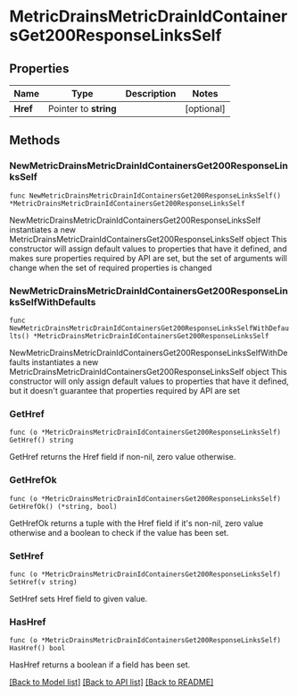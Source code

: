 # MetricDrainsMetricDrainIdContainersGet200ResponseLinksSelf

## Properties

Name | Type | Description | Notes
------------ | ------------- | ------------- | -------------
**Href** | Pointer to **string** |  | [optional] 

## Methods

### NewMetricDrainsMetricDrainIdContainersGet200ResponseLinksSelf

`func NewMetricDrainsMetricDrainIdContainersGet200ResponseLinksSelf() *MetricDrainsMetricDrainIdContainersGet200ResponseLinksSelf`

NewMetricDrainsMetricDrainIdContainersGet200ResponseLinksSelf instantiates a new MetricDrainsMetricDrainIdContainersGet200ResponseLinksSelf object
This constructor will assign default values to properties that have it defined,
and makes sure properties required by API are set, but the set of arguments
will change when the set of required properties is changed

### NewMetricDrainsMetricDrainIdContainersGet200ResponseLinksSelfWithDefaults

`func NewMetricDrainsMetricDrainIdContainersGet200ResponseLinksSelfWithDefaults() *MetricDrainsMetricDrainIdContainersGet200ResponseLinksSelf`

NewMetricDrainsMetricDrainIdContainersGet200ResponseLinksSelfWithDefaults instantiates a new MetricDrainsMetricDrainIdContainersGet200ResponseLinksSelf object
This constructor will only assign default values to properties that have it defined,
but it doesn't guarantee that properties required by API are set

### GetHref

`func (o *MetricDrainsMetricDrainIdContainersGet200ResponseLinksSelf) GetHref() string`

GetHref returns the Href field if non-nil, zero value otherwise.

### GetHrefOk

`func (o *MetricDrainsMetricDrainIdContainersGet200ResponseLinksSelf) GetHrefOk() (*string, bool)`

GetHrefOk returns a tuple with the Href field if it's non-nil, zero value otherwise
and a boolean to check if the value has been set.

### SetHref

`func (o *MetricDrainsMetricDrainIdContainersGet200ResponseLinksSelf) SetHref(v string)`

SetHref sets Href field to given value.

### HasHref

`func (o *MetricDrainsMetricDrainIdContainersGet200ResponseLinksSelf) HasHref() bool`

HasHref returns a boolean if a field has been set.


[[Back to Model list]](../README.md#documentation-for-models) [[Back to API list]](../README.md#documentation-for-api-endpoints) [[Back to README]](../README.md)


